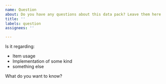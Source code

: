 ```yaml
---
name: Question
about: Do you have any questions about this data pack? Leave them here!
title: ''
labels: question
assignees: ''

---
```


Is it regarding:
- Item usage
- Implementation of some kind
- something else


What do you want to know?
